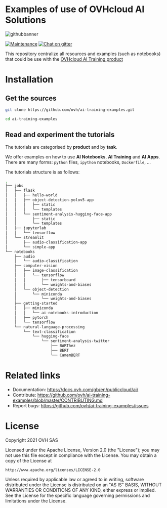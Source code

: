 # Examples of use of OVHcloud AI Solutions 

![githubbanner](https://user-images.githubusercontent.com/3379410/27423240-3f944bc4-5731-11e7-87bb-3ff603aff8a7.png)
 
[![Maintenance](https://img.shields.io/maintenance/yes/2021.svg)]() [![Chat on gitter](https://img.shields.io/gitter/room/ovh/ux.svg)](https://gitter.im/ovh/ai)

This repository centralize all resources and examples (such as notebooks) that could be use with the [OVHcloud AI Training product](https://www.ovhcloud.com/en-gb/public-cloud/ai-training/)
 
# Installation
 
## Get the sources
 
```bash
git clone https://github.com/ovh/ai-training-examples.git

cd ai-training-examples
```

## Read and experiment the tutorials

The tutorials are categorised by **product** and by **task**. 

We offer examples on how to use **AI Notebooks**, **AI Training** and **AI Apps**. There are many forms: `python` files, `ipython` notebooks, `Dockerfile`, ...

The tutorials structure is as follows:

```bash
.
├── jobs
│   ├── flask
│   │   ├── hello-world
│   │   ├── object-detection-yolov5-app
│   │   │   ├── static
│   │   │   └── templates
│   │   └── sentiment-analysis-hugging-face-app
│   │       ├── static
│   │       └── templates
│   ├── jupyterlab
│   │   └── tensorflow
│   └── streamlit
│       ├── audio-classification-app
│       └── simple-app
└── notebooks
    ├── audio
    │   └── audio-classification
    ├── computer-vision
    │   ├── image-classification
    │   │   └── tensorflow
    │   │       ├── tensorboard
    │   │       └── weights-and-biases
    │   └── object-detection
    │       └── miniconda
    │           └── weights-and-biases
    ├── getting-started
    │   ├── miniconda
    │   │   └── ai-notebooks-introduction
    │   ├── pytorch
    │   └── tensorflow
    └── natural-language-processing
        └── text-classification
            └── hugging-face
                └── sentiment-analysis-twitter
                    ├── BARThez
                    ├── BERT
                    └── CamemBERT
```
 
# Related links
 
 * Documentation: https://docs.ovh.com/gb/en/publiccloud/ai/
 * Contribute: https://github.com/ovh/ai-training-examples/blob/master/CONTRIBUTING.md
 * Report bugs: https://github.com/ovh/ai-training-examples/issues
 
# License
 
Copyright 2021 OVH SAS
 
Licensed under the Apache License, Version 2.0 (the "License");
you may not use this file except in compliance with the License.
You may obtain a copy of the License at
 
    http://www.apache.org/licenses/LICENSE-2.0
 
Unless required by applicable law or agreed to in writing, software
distributed under the License is distributed on an "AS IS" BASIS,
WITHOUT WARRANTIES OR CONDITIONS OF ANY KIND, either express or implied.
See the License for the specific language governing permissions and
limitations under the License.
